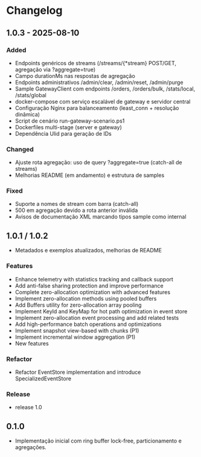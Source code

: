 # Changelog

## 1.0.3 - 2025-08-10
### Added
- Endpoints genéricos de streams (/streams/{*stream} POST/GET, agregação via ?aggregate=true)
- Campo durationMs nas respostas de agregação
- Endpoints administrativos /admin/clear, /admin/reset, /admin/purge
- Sample GatewayClient com endpoints /orders, /orders/bulk, /stats/local, /stats/global
- docker-compose com serviço escalável de gateway e servidor central
- Configuração Nginx para balanceamento (least_conn + resolução dinâmica)
- Script de cenário run-gateway-scenario.ps1
- Dockerfiles multi-stage (server e gateway)
- Dependência Ulid para geração de IDs

### Changed
- Ajuste rota agregação: uso de query ?aggregate=true (catch-all de streams)
- Melhorias README (em andamento) e estrutura de samples

### Fixed
- Suporte a nomes de stream com barra (catch-all)
- 500 em agregação devido a rota anterior inválida
- Avisos de documentação XML marcando tipos sample como internal

## 1.0.1 / 1.0.2
- Metadados e exemplos atualizados, melhorias de README

### Features
- Enhance telemetry with statistics tracking and callback support
- Add anti-false sharing protection and improve performance
- Complete zero-allocation optimization with advanced features
- Implement zero-allocation methods using pooled buffers
- Add Buffers utility for zero-allocation array pooling
- Implement KeyId and KeyMap for hot path optimization in event store
- Implement zero-allocation event processing and add related tests
- Add high-performance batch operations and optimizations
- Implement snapshot view-based with chunks (P1)
- Implement incremental window aggregation (P1)
- New features

### Refactor
- Refactor EventStore implementation and introduce SpecializedEventStore

### Release
- release 1.0

## 0.1.0
- Implementação inicial com ring buffer lock-free, particionamento e agregações.
